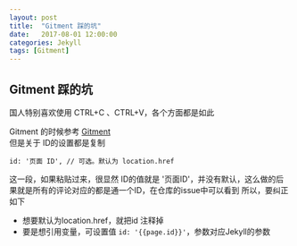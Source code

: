 ```yaml
---
layout: post
title:  "Gitment 踩的坑"
date:   2017-08-01 12:00:00
categories: Jekyll
tags: [Gitment]
---
```


## Gitment 踩的坑

国人特别喜欢使用 CTRL+C 、CTRL+V，各个方面都是如此   

Gitment 的时候参考 [Gitment](https://imsun.net/posts/gitment-introduction/)   
但是关于 ID的设置都是复制 
```
id: '页面 ID', // 可选。默认为 location.href
```
这一段，如果粘贴过来，很显然 ID的值就是 '页面ID'，并没有默认，这么做的后果就是所有的评论对应的都是通一个ID，在仓库的issue中可以看到
所以，要纠正如下  
* 想要默认为location.href，就把id 注释掉
* 要是想引用变量，可设置值 `id: '{{page.id}}'`，参数对应Jekyll的参数